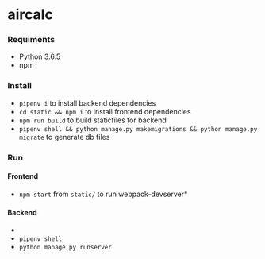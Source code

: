 # aircalc
### Requiments
 * Python 3.6.5
 * npm
### Install
 * `pipenv i` to install backend dependencies
 * `cd static && npm i` to install frontend dependencies
 * `npm run build` to build staticfiles for backend
 * `pipenv shell && python manage.py makemigrations && python manage.py migrate` to generate db files
### Run
#### Frontend
 * `npm start` from `static/` to run webpack-devserver*
#### Backend
 * 
 * `pipenv shell`
 * `python manage.py runserver`
